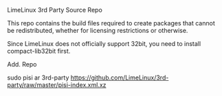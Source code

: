 LimeLinux 3rd Party Source Repo



This repo contains the build files required to create packages that cannot be redistributed, whether for licensing restrictions or otherwise.

Since LimeLinux does not officially support 32bit, you need to install compact-lib32bit first.

Add. Repo



sudo pisi ar 3rd-party https://github.com/LimeLinux/3rd-party/raw/master/pisi-index.xml.xz
